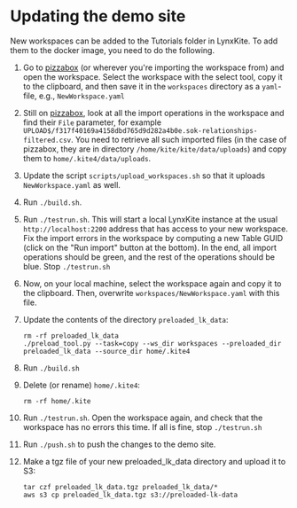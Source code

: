 Updating the demo site
======================

New workspaces can be added to the Tutorials folder in LynxKite. To add them to the docker image,
you need to do the following.

1. Go to [pizzabox](https://pizzabox.lynxanalytics.com) (or wherever you're importing the workspace from)
   and open the workspace. Select the workspace with the select tool, copy it to the clipboard, and then
   save it in the `workspaces` directory as a `yaml`-file, e.g., `NewWorkspace.yaml`

1. Still on [pizzabox](https://pizzabox.lynxanalytics.com), look at all the import operations in the
   workspace and find their `File` parameter, for example `UPLOAD$/f317f40169a4158dbd765d9d282a4b0e.sok-relationships-filtered.csv`.
   You need to retrieve all such imported files (in the case of pizzabox, they are
   in directory `/home/kite/kite/data/uploads`) and copy them to `home/.kite4/data/uploads`.

1. Update the script `scripts/upload_workspaces.sh` so that it uploads `NewWorkspace.yaml` as well.

1. Run `./build.sh`.

1. Run `./testrun.sh`. This will start a local LynxKite instance at the usual `http://localhost:2200` address
   that has access to your new workspace. Fix the import errors in the workspace by computing a new Table GUID
   (click on the "Run import" button at the bottom). In the end, all import operations should be green, and the
   rest of the operations should be blue. Stop `./testrun.sh`

1. Now, on your local machine, select the workspace again and copy it to the clipboard. Then, overwrite
   `workspaces/NewWorkspace.yaml` with this file.

1. Update the contents of the directory `preloaded_lk_data`:

       rm -rf preloaded_lk_data
       ./preload_tool.py --task=copy --ws_dir workspaces --preloaded_dir preloaded_lk_data --source_dir home/.kite4

1. Run `./build.sh`

1. Delete (or rename) `home/.kite4`:

       rm -rf home/.kite

1. Run `./testrun.sh`. Open the workspace again, and check that the workspace has no errors this time. If
   all is fine, stop `./testrun.sh`

1. Run `./push.sh` to push the changes to the demo site.

1. Make a tgz file of your new preloaded_lk_data directory and upload it to S3:

       tar czf preloaded_lk_data.tgz preloaded_lk_data/*
       aws s3 cp preloaded_lk_data.tgz s3://preloaded-lk-data
